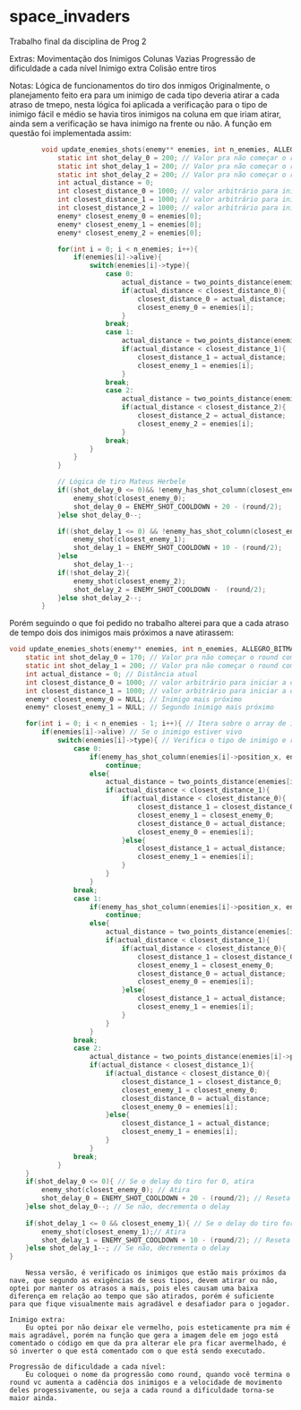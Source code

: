 # space_invaders
Trabalho final da disciplina de Prog 2

Extras:
    Movimentação dos Inimigos
    Colunas Vazias
    Progressão de dificuldade a cada nível
    Inimigo extra
    Colisão entre tiros

Notas:
    Lógica de funcionamentos do tiro dos inmigos
        Originalmente, o planejamento feito era para um inimigo de cada tipo deveria atirar a cada atraso de tmepo, nesta lógica foi aplicada a verificação para o tipo de inimigo fácil e médio se havia tiros inimigos na coluna em que iriam atirar, ainda sem a verificação se hava inimigo na frente ou não.
        A função em questão foi implementada assim:
```c
        void update_enemies_shots(enemy** enemies, int n_enemies, ALLEGRO_BITMAP* sprite_sheet, int player_x, int player_y, unsigned short round){
            static int shot_delay_0 = 200; // Valor pra não começar o round com tiros
            static int shot_delay_1 = 200; // Valor pra não começar o round com tiros	
            static int shot_delay_2 = 200; // Valor pra não começar o round com tiros
            int actual_distance = 0;
            int closest_distance_0 = 1000; // valor arbitrário para iniciar a comparação
            int closest_distance_1 = 1000; // valor arbitrário para iniciar a comparação
            int closest_distance_2 = 1000; // valor arbitrário para iniciar a comparação
            enemy* closest_enemy_0 = enemies[0];
            enemy* closest_enemy_1 = enemies[0];
            enemy* closest_enemy_2 = enemies[0];

            for(int i = 0; i < n_enemies; i++){
                if(enemies[i]->alive){
                    switch(enemies[i]->type){
                        case 0:
                            actual_distance = two_points_distance(enemies[i]->position_x, player_x, enemies[i]->position_y, player_y);
                            if(actual_distance < closest_distance_0){
                                closest_distance_0 = actual_distance;
                                closest_enemy_0 = enemies[i];
                            }
                        break;
                        case 1:
                            actual_distance = two_points_distance(enemies[i]->position_x, player_x, enemies[i]->position_y, player_y);
                            if(actual_distance < closest_distance_1){
                                closest_distance_1 = actual_distance;
                                closest_enemy_1 = enemies[i];
                            }
                        break;
                        case 2:
                            actual_distance = two_points_distance(enemies[i]->position_x, player_x, enemies[i]->position_y, player_y);
                            if(actual_distance < closest_distance_2){
                                closest_distance_2 = actual_distance;
                                closest_enemy_2 = enemies[i];
                            }
                        break;
                    }
                }
            }

            // Lógica de tiro Mateus Herbele
            if((shot_delay_0 <= 0)&& !enemy_has_shot_column(closest_enemy_0->gun->shots, closest_enemy_0->position_x, enemies, n_enemies)){
                enemy_shot(closest_enemy_0);
                shot_delay_0 = ENEMY_SHOT_COOLDOWN + 20 - (round/2);
            }else shot_delay_0--;

            if((shot_delay_1 <= 0) && !enemy_has_shot_column(closest_enemy_1->gun->shots, closest_enemy_1->position_x, enemies, n_enemies)){
                enemy_shot(closest_enemy_1);
                shot_delay_1 = ENEMY_SHOT_COOLDOWN + 10 - (round/2);
            }else
                shot_delay_1--;
            if(!shot_delay_2){
                enemy_shot(closest_enemy_2);
                shot_delay_2 = ENEMY_SHOT_COOLDOWN -  (round/2);
            }else shot_delay_2--;
        }
```





Porém seguindo o que foi pedido no trabalho alterei para que a cada atraso de tempo dois dos inimigos mais próximos a nave atirassem:







```c
void update_enemies_shots(enemy** enemies, int n_enemies, ALLEGRO_BITMAP* sprite_sheet, int player_x, int player_y, unsigned short round){
	static int shot_delay_0 = 170; // Valor pra não começar o round com tiros
	static int shot_delay_1 = 200; // Valor pra não começar o round com tiros	
	int actual_distance = 0; // Distância atual
	int closest_distance_0 = 1000; // valor arbitrário para iniciar a comparação
	int closest_distance_1 = 1000; // valor arbitrário para iniciar a comparação
	enemy* closest_enemy_0 = NULL; // Inimigo mais próximo
	enemy* closest_enemy_1 = NULL; // Segundo inimigo mais próximo

	for(int i = 0; i < n_enemies - 1; i++){ // Itera sobre o array de inimigos
		if(enemies[i]->alive) // Se o inimigo estiver vivo
			switch(enemies[i]->type){ // Verifica o tipo de inimigo e realiza a ação correspondente, e salva os inimigos mais próximos
				case 0:
					if(enemy_has_shot_column(enemies[i]->position_x, enemies, n_enemies) ||  enemy_in_front_of_enemy(enemies[i], enemies, n_enemies))
						continue;
					else{
						actual_distance = two_points_distance(enemies[i]->position_x, player_x, enemies[i]->position_y, player_y);
						if(actual_distance < closest_distance_1){
							if(actual_distance < closest_distance_0){
								closest_distance_1 = closest_distance_0;
								closest_enemy_1 = closest_enemy_0;
								closest_distance_0 = actual_distance;
								closest_enemy_0 = enemies[i];
							}else{
								closest_distance_1 = actual_distance;
								closest_enemy_1 = enemies[i];
							}
						}
					}
				break;
				case 1:
					if(enemy_has_shot_column(enemies[i]->position_x, enemies, n_enemies))
						continue;
					else{
						actual_distance = two_points_distance(enemies[i]->position_x, player_x, enemies[i]->position_y, player_y);
						if(actual_distance < closest_distance_1){
							if(actual_distance < closest_distance_0){
								closest_distance_1 = closest_distance_0;
								closest_enemy_1 = closest_enemy_0;
								closest_distance_0 = actual_distance;
								closest_enemy_0 = enemies[i];
							}else{
								closest_distance_1 = actual_distance;
								closest_enemy_1 = enemies[i];
							}
						}
					}
				break;
				case 2:
					actual_distance = two_points_distance(enemies[i]->position_x, player_x, enemies[i]->position_y, player_y);
					if(actual_distance < closest_distance_1){
						if(actual_distance < closest_distance_0){
							closest_distance_1 = closest_distance_0;
							closest_enemy_1 = closest_enemy_0;
							closest_distance_0 = actual_distance;
							closest_enemy_0 = enemies[i];
						}else{
							closest_distance_1 = actual_distance;
							closest_enemy_1 = enemies[i];
						}
					}
				break;
			}
	}
	if(shot_delay_0 <= 0){ // Se o delay do tiro for 0, atira
		enemy_shot(closest_enemy_0); // Atira
		shot_delay_0 = ENEMY_SHOT_COOLDOWN + 20 - (round/2); // Reseta o delay
	}else shot_delay_0--; // Se não, decrementa o delay
	
	if(shot_delay_1 <= 0 && closest_enemy_1){ // Se o delay do tiro for 0 e closest_enemy_1 for diferente de nulo, atira
		enemy_shot(closest_enemy_1);// Atira
		shot_delay_1 = ENEMY_SHOT_COOLDOWN + 10 - (round/2); // Reseta o delay
	}else shot_delay_1--; // Se não, decrementa o delay
}
```



        Nessa versão, é verificado os inimigos que estão mais próximos da nave, que segundo as exigências de seus tipos, devem atirar ou não, optei por manter os atrasos a mais, pois eles causam uma baixa diferença em relação ao tempo que são atirados, porém é suficiente para que fique visualmente mais agradável e desafiador para o jogador.

    Inimigo extra:
        Eu optei por não deixar ele vermelho, pois esteticamente pra mim é mais agradável, porém na função que gera a imagem dele em jogo está comentado o código em que da pra alterar ele pra ficar avermelhado, é só inverter o que está comentado com o que está sendo executado.
    
    Progressão de dificuldade a cada nível:
        Eu coloquei o nome da progressão como round, quando você termina o round vc aumenta a cadência dos inimigos e a velocidade de movimento deles progessivamente, ou seja a cada round a dificuldade torna-se maior ainda.
